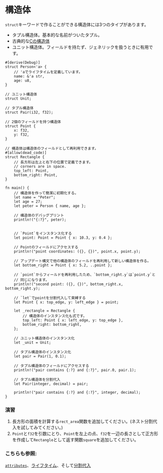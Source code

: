 # 構造体

`struct`キーワードで作ることができる構造体には3つのタイプがあります。

* タプル構造体。基本的な名前がついたタプル。
* 古典的な[Cの構造体][c_struct]
* ユニット構造体。フィールドを持たず、ジェネリックを扱うときに有用です。

```rust,editable
#[derive(Debug)]
struct Person<'a> {
    // 'aでライフタイムを定義しています。
    name: &'a str,
    age: u8,
}

// ユニット構造体
struct Unit;

// タプル構造体
struct Pair(i32, f32);

// 2個のフィールドを持つ構造体
struct Point {
    x: f32,
    y: f32,
}

// 構造体は構造体のフィールドとして再利用できます。
#[allow(dead_code)]
struct Rectangle {
    // 長方形は左上と右下の位置で定義できます。
    // corners are in space.
    top_left: Point,
    bottom_right: Point,
}

fn main() {
    // 構造体を作って簡潔に初期化する。
    let name = "Peter";
    let age = 27;
    let peter = Person { name, age };

    // 構造体のデバッグプリント
    println!("{:?}", peter);


    // `Point`をインスタンス化する
    let point: Point = Point { x: 10.3, y: 0.4 };

    // Pointのフィールドにアクセスする
    println!("point coordinates: ({}, {})", point.x, point.y);

    // アップデート構文で他の構造体のフィールドを再利用して新しい構造体を作る。
    let bottom_right = Point { x: 5.2, ..point };

    // `point`からフィールドを再利用したため、`bottom_right.y`は`point.y`と
    // 同じになります。
    println!("second point: ({}, {})", bottom_right.x, bottom_right.y);

    // `let`でpointを分割代入して束縛する
    let Point { x: top_edge, y: left_edge } = point;

    let _rectangle = Rectangle {
        // 構造体のインスタンス化も式です。
        top_left: Point { x: left_edge, y: top_edge },
        bottom_right: bottom_right,
    };

    // ユニット構造体のインスタンス化
    let _unit = Unit;

    // タプル構造体のインスタンス化
    let pair = Pair(1, 0.1);

    // タプル構造体のフィールドにアクセスする
    println!("pair contains {:?} and {:?}", pair.0, pair.1);

    // タプル構造体を分割代入
    let Pair(integer, decimal) = pair;

    println!("pair contains {:?} and {:?}", integer, decimal);
}
```

### 演習

1. 長方形の面積を計算する`rect_area`関数を追加してください。(ネスト分割代入を試してみてください。)
2. `Point`と`f32`を引数にとり、`Point`を左上の点、`f32`を一辺の長さとして正方形を作成して`Rectangle`として返す関数`square`を追加してください。

### こちらも参照:

[`attributes`][attributes]、[ライフタイム][lifetime]、そして[分割代入][destructuring]

[attributes]: ../attribute.md
[c_struct]: https://en.wikipedia.org/wiki/Struct_(C_programming_language)
[destructuring]: ../flow_control/match/destructuring.md
[lifetime]: ../scope/lifetime.md
